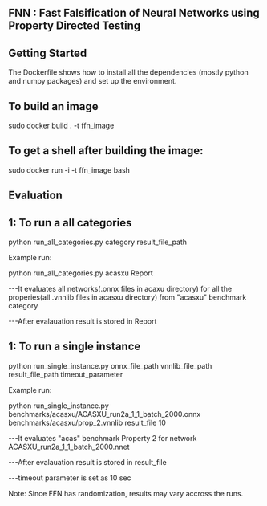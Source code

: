 FNN : Fast Falsification of Neural Networks using Property Directed Testing
----------------------------------------------------------------------------

Getting Started
-------------------------

The Dockerfile shows how to install all the dependencies (mostly python and numpy packages) and set up the environment. 

To build an image
-----------------
sudo docker build . -t ffn_image 

To get a shell after building the image:
-------------------------------------------
sudo docker run -i -t ffn_image bash

Evaluation
---------------
1: To run a all categories
   ------------------------------
python run_all_categories.py category result_file_path

Example run:

python run_all_categories.py acasxu Report 

 ---It evaluates all networks(.onnx files in acaxu directory) for all the properies(all .vnnlib files in acasxu directory) from "acasxu" benchmark category 
 
 ---After evalauation result is stored in Report

1: To run a single instance
   ------------------------------
python run_single_instance.py onnx_file_path vnnlib_file_path result_file_path timeout_parameter


Example run:

python run_single_instance.py benchmarks/acasxu/ACASXU_run2a_1_1_batch_2000.onnx benchmarks/acasxu/prop_2.vnnlib result_file 10

 ---It evaluates "acas" benchmark Property 2 for network ACASXU_run2a_1_1_batch_2000.nnet
 
 ---After evalauation result is stored in result_file
 
 ---timeout parameter is set as 10 sec


Note: Since FFN has randomization, results may vary accross the runs.
